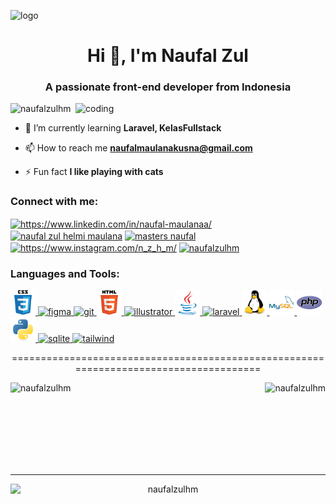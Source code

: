 ![logo](https://github.com/NAUFALZULHM/Customize-Github/blob/main/Github%20Banner%20Profile)
<h1 align="center">Hi 👋, I'm Naufal Zul</h1>
<h3 align="center">A passionate front-end developer from Indonesia</h3>

<img align="right" alt="coding" width="400" src="https://user-images.githubusercontent.com/69011963/137184767-79a13ec7-1bb3-4341-a6da-3a149c9c159a.gif">

<p align="left"> <img src="https://komarev.com/ghpvc/?username=naufalzulhm&label=Profile%20views&color=0e75b6&style=flat" alt="naufalzulhm" /> </p>

- 🌱 I’m currently learning **Laravel, KelasFullstack**

- 📫 How to reach me **naufalmaulanakusna@gmail.com**

- ⚡ Fun fact **I like playing with cats**

<h3 align="left">Connect with me:</h3>
<p align="left">
<a href="https://linkedin.com/in/https://www.linkedin.com/in/naufal-maulanaa/" target="blank"><img align="center" src="https://raw.githubusercontent.com/rahuldkjain/github-profile-readme-generator/master/src/images/icons/Social/linked-in-alt.svg" alt="https://www.linkedin.com/in/naufal-maulanaa/" height="30" width="40" /></a>
<a href="https://stackoverflow.com/users/naufal zul helmi maulana" target="blank"><img align="center" src="https://raw.githubusercontent.com/rahuldkjain/github-profile-readme-generator/master/src/images/icons/Social/stack-overflow.svg" alt="naufal zul helmi maulana" height="30" width="40" /></a>
<a href="https://fb.com/masters naufal" target="blank"><img align="center" src="https://raw.githubusercontent.com/rahuldkjain/github-profile-readme-generator/master/src/images/icons/Social/facebook.svg" alt="masters naufal" height="30" width="40" /></a>
<a href="https://instagram.com/https://www.instagram.com/n_z_h_m/" target="blank"><img align="center" src="https://raw.githubusercontent.com/rahuldkjain/github-profile-readme-generator/master/src/images/icons/Social/instagram.svg" alt="https://www.instagram.com/n_z_h_m/" height="30" width="40" /></a>
<a href="https://www.leetcode.com/naufalzulhm" target="blank"><img align="center" src="https://raw.githubusercontent.com/rahuldkjain/github-profile-readme-generator/master/src/images/icons/Social/leet-code.svg" alt="naufalzulhm" height="30" width="40" /></a>
</p>

<h3 align="left">Languages and Tools:</h3>
<p align="left"> 
    <a href="https://www.w3schools.com/css/" target="_blank" rel="noreferrer">
        <img src="https://raw.githubusercontent.com/devicons/devicon/master/icons/css3/css3-original-wordmark.svg" alt="css3" width="40" height="40"/> 
    </a> 
    <a href="https://www.figma.com/" target="_blank" rel="noreferrer">
        <img src="https://www.vectorlogo.zone/logos/figma/figma-icon.svg" alt="figma" width="40" height="40"/>
    </a> 
    <a href="https://git-scm.com/" target="_blank" rel="noreferrer">
        <img src="https://www.vectorlogo.zone/logos/git-scm/git-scm-icon.svg" alt="git" width="40" height="40"/>
    </a> 
    <a href="https://www.w3.org/html/" target="_blank" rel="noreferrer">
        <img src="https://raw.githubusercontent.com/devicons/devicon/master/icons/html5/html5-original-wordmark.svg" alt="html5" width="40" height="40"/>
    </a> 
    <a href="https://www.adobe.com/in/products/illustrator.html" target="_blank" rel="noreferrer">
        <img src="https://www.vectorlogo.zone/logos/adobe_illustrator/adobe_illustrator-icon.svg" alt="illustrator" width="40" height="40"/>
    </a> 
    <a href="https://www.java.com" target="_blank" rel="noreferrer">
        <img src="https://raw.githubusercontent.com/devicons/devicon/master/icons/java/java-original.svg" alt="java" width="40" height="40"/>
    </a> 
    <a href="https://laravel.com/" target="_blank" rel="noreferrer">
        <img src="https://upload.wikimedia.org/wikipedia/commons/9/9a/Laravel.svg" alt="laravel" width="40" height="40"/>
    </a>
    <a href="https://www.linux.org/" target="_blank" rel="noreferrer">
        <img src="https://raw.githubusercontent.com/devicons/devicon/master/icons/linux/linux-original.svg" alt="linux" width="40" height="40"/>
    </a> 
    <a href="https://www.mysql.com/" target="_blank" rel="noreferrer">
        <img src="https://raw.githubusercontent.com/devicons/devicon/master/icons/mysql/mysql-original-wordmark.svg" alt="mysql" width="40" height="40"/>
    </a> 
    <a href="https://www.php.net" target="_blank" rel="noreferrer">
        <img src="https://raw.githubusercontent.com/devicons/devicon/master/icons/php/php-original.svg" alt="php" width="40" height="40"/>
    </a> 
    <a href="https://www.python.org" target="_blank" rel="noreferrer">
        <img src="https://raw.githubusercontent.com/devicons/devicon/master/icons/python/python-original.svg" alt="python" width="40" height="40"/>
    </a> 
    <a href="https://www.sqlite.org/" target="_blank" rel="noreferrer">
        <img src="https://www.vectorlogo.zone/logos/sqlite/sqlite-icon.svg" alt="sqlite" width="40" height="40"/>
    </a> 
    <a href="https://tailwindcss.com/" target="_blank" rel="noreferrer">
        <img src="https://www.vectorlogo.zone/logos/tailwindcss/tailwindcss-icon.svg" alt="tailwind" width="40" height="40"/>
    </a> 
</p>
<p align="center">======================================================================================</p>
<p><img align="right" src="https://github-readme-streak-stats.herokuapp.com/?user=naufalzulhm&" alt="naufalzulhm" /></p>
<p>&nbsp;<img align="left" src="https://github-readme-stats.vercel.app/api?username=naufalzulhm&show_icons=true&locale=en" alt="naufalzulhm" /></p>
<br><br><br><br><br><br><hr>
<p align="center">
    <img style="display: block; margin: auto;" src="https://github-readme-stats.vercel.app/api/top-langs?username=naufalzulhm&show_icons=true&locale=en&layout=compact" alt="naufalzulhm" />
</p>


